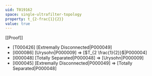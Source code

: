 ```yaml
---
uid: T019162
space: single-ultrafilter-topology
property: t_{2-frac{1}{2}}
value: true
---
```

[[Proof]]

* [T000426] [Extremally Disconnected|P000049]
* [I000086] [Urysohn|P000009] => [$T_{2 \frac{1}{2}}$|P000004]
* [I000048] [Totally Separated|P000048] => [Urysohn|P000009]
* [I000045] [Extremally Disconnected|P000049] => [Totally Separated|P000048]

